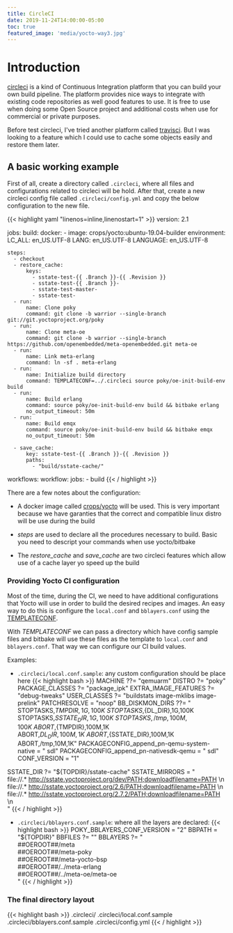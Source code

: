 ```yaml
---
title: CircleCI
date: 2019-11-24T14:00:00-05:00
toc: true
featured_image: 'media/yocto-way3.jpg'
---
```


# Introduction

[circleci](https://circleci.com/) is a kind of Continuous Integration platform that you can build your own build pipeline. The platform provides nice ways to integrate with existing code repositories as well good features to use. It is free to use when doing some Open Source project and additional costs when use for commercial or private purposes.

Before test circleci, I've tried another platform called [travisci](https://travis-ci.com/). But I was looking to a feature which I could use to cache some objects easily and restore them later.

## A basic working example

First of all, create a directory called `.circleci`, where all files and configurations
related to circleci will be hold. After that, create a new circleci config file called `.circleci/config.yml` and copy the below configuration to the new file.

{{< highlight yaml "linenos=inline,linenostart=1" >}}
version: 2.1

jobs:
  build:
    docker:
      - image: crops/yocto:ubuntu-19.04-builder
        environment:
          LC_ALL: en_US.UTF-8
          LANG: en_US.UTF-8
          LANGUAGE: en_US.UTF-8

    steps:
      - checkout
      - restore_cache:
          keys:
            - sstate-test-{{ .Branch }}-{{ .Revision }}
            - sstate-test-{{ .Branch }}-
            - sstate-test-master-
            - sstate-test-
      - run:
          name: Clone poky
          command: git clone -b warrior --single-branch git://git.yoctoproject.org/poky
      - run:
          name: Clone meta-oe
          command: git clone -b warrior --single-branch https://github.com/openembedded/meta-openembedded.git meta-oe
      - run:
          name: Link meta-erlang
          command: ln -sf . meta-erlang
      - run:
          name: Initialize build directory
          command: TEMPLATECONF=../.circleci source poky/oe-init-build-env build
      - run:
          name: Build erlang
          command: source poky/oe-init-build-env build && bitbake erlang
          no_output_timeout: 50m
      - run:
          name: Build emqx
          command: source poky/oe-init-build-env build && bitbake emqx
          no_output_timeout: 50m

      - save_cache:
          key: sstate-test-{{ .Branch }}-{{ .Revision }}
          paths:
            - "build/sstate-cache/"

workflows:
  workflow:
    jobs:
      - build
{{< / highlight >}}


There are a few notes about the configuration:

* A docker image called [crops/yocto](https://hub.docker.com/r/crops/poky) will be used. This is very important because we have garanties that the correct and compatible linux distro will be use during the build

* _steps_ are used to declare all the procedures necessary to build. Basic you need to descript your commands when use yocto/bitbake

* The _restore\_cache_ and _save\_cache_ are two circleci features which allow use of a cache layer yo speed up the build

### Providing Yocto CI configuration

Most of the time, during the CI, we need to have additional configurations that Yocto will use in order to build the desired recipes and images. An easy way to do this is configure the `local.conf` and `bblayers.conf` using the [TEMPLATECONF](https://www.yoctoproject.org/docs/2.7/ref-manual/ref-manual.html#structure-build-conf-local.conf).

With _TEMPLATECONF_ we can pass a directory which have config sample files and bitbake will use these files as the template to `local.conf` and `bblayers.conf`. That way we can configure our CI build values.

Examples:

* `.circleci/local.conf.sample`: any custom configuration should be place here
{{< highlight bash >}}
MACHINE ??= "qemuarm"
DISTRO ?= "poky"
PACKAGE_CLASSES ?= "package_ipk"
EXTRA_IMAGE_FEATURES ?= "debug-tweaks"
USER_CLASSES ?= "buildstats image-mklibs image-prelink"
PATCHRESOLVE = "noop"
BB_DISKMON_DIRS ??= "\
    STOPTASKS,${TMPDIR},1G,100K \
    STOPTASKS,${DL_DIR},1G,100K \
    STOPTASKS,${SSTATE_DIR},1G,100K \
    STOPTASKS,/tmp,100M,100K \
    ABORT,${TMPDIR},100M,1K \
    ABORT,${DL_DIR},100M,1K \
    ABORT,${SSTATE_DIR},100M,1K \
    ABORT,/tmp,10M,1K"
PACKAGECONFIG_append_pn-qemu-system-native = " sdl"
PACKAGECONFIG_append_pn-nativesdk-qemu = " sdl"
CONF_VERSION = "1"

SSTATE_DIR ?= "${TOPDIR}/sstate-cache"
SSTATE_MIRRORS = "\
file://.* http://sstate.yoctoproject.org/dev/PATH;downloadfilename=PATH \n \
file://.* http://sstate.yoctoproject.org/2.6/PATH;downloadfilename=PATH \n \
file://.* http://sstate.yoctoproject.org/2.7.2/PATH;downloadfilename=PATH \n \
"
{{< / highlight >}}

* `.circleci/bblayers.conf.sample`: where all the layers are declared:
{{< highlight bash >}}
POKY_BBLAYERS_CONF_VERSION = "2"
BBPATH = "${TOPDIR}"
BBFILES ?= ""
BBLAYERS ?= " \
  ##OEROOT##/meta \
  ##OEROOT##/meta-poky \
  ##OEROOT##/meta-yocto-bsp \
  ##OEROOT##/../meta-erlang \
  ##OEROOT##/../meta-oe/meta-oe \
  "
{{< / highlight >}}

### The final directory layout

{{< highlight bash >}}
.circleci/
.circleci/local.conf.sample
.circleci/bblayers.conf.sample
.circleci/config.yml
{{< / highlight >}}
